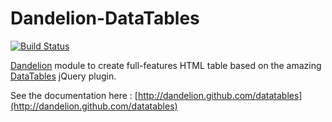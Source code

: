 Dandelion-DataTables
========================

[![Build Status](https://dandelion.ci.cloudbees.com/job/dandelion-datatables-build/badge/icon)](https://dandelion.ci.cloudbees.com/job/dandelion-datatables-build/)

[Dandelion](http://dandelion.github.com) module to create full-features HTML table based on the amazing [DataTables](http://datatables.net/) jQuery plugin.

See the documentation here : [http://dandelion.github.com/datatables](http://dandelion.github.com/datatables)
